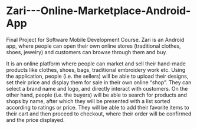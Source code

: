 # Zari---Online-Marketplace-Android-App
Final Project for Software Mobile Development Course. Zari is an Android app, where people can open their own online stores (traditional clothes, shoes, jewelry) and customers can browse through them and buy.

It is an online platform where people can market and sell their hand-made products like clothes, shoes, bags, traditional embroidery work etc. Using the application, people (i.e. the sellers) will be able to upload their designs, set their price and display them for sale in their own online “shop”. They can select a brand name and logo, and directly interact with customers. On the other hand, people (i.e. the buyers) will be able to search for products and shops by name, after which they will be presented with a list sorted according to ratings or price. They will be able to add their favorite items to their cart and then proceed to checkout, where their order will be confirmed and the price displayed.
